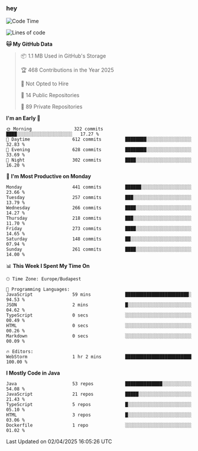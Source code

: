 ### hey

<!--START_SECTION:waka-->
![Code Time](http://img.shields.io/badge/Code%20Time-1%2C150%20hrs-blue)

![Lines of code](https://img.shields.io/badge/From%20Hello%20World%20I%27ve%20Written-2.6%20million%20lines%20of%20code-blue)

**🐱 My GitHub Data** 

> 📦 1.1 MB Used in GitHub's Storage 
 > 
> 🏆 468 Contributions in the Year 2025
 > 
> 🚫 Not Opted to Hire
 > 
> 📜 14 Public Repositories 
 > 
> 🔑 89 Private Repositories 
 > 
**I'm an Early 🐤** 

```text
🌞 Morning                322 commits         ████░░░░░░░░░░░░░░░░░░░░░   17.27 % 
🌆 Daytime                612 commits         ████████░░░░░░░░░░░░░░░░░   32.83 % 
🌃 Evening                628 commits         ████████░░░░░░░░░░░░░░░░░   33.69 % 
🌙 Night                  302 commits         ████░░░░░░░░░░░░░░░░░░░░░   16.20 % 
```
📅 **I'm Most Productive on Monday** 

```text
Monday                   441 commits         ██████░░░░░░░░░░░░░░░░░░░   23.66 % 
Tuesday                  257 commits         ███░░░░░░░░░░░░░░░░░░░░░░   13.79 % 
Wednesday                266 commits         ████░░░░░░░░░░░░░░░░░░░░░   14.27 % 
Thursday                 218 commits         ███░░░░░░░░░░░░░░░░░░░░░░   11.70 % 
Friday                   273 commits         ████░░░░░░░░░░░░░░░░░░░░░   14.65 % 
Saturday                 148 commits         ██░░░░░░░░░░░░░░░░░░░░░░░   07.94 % 
Sunday                   261 commits         ████░░░░░░░░░░░░░░░░░░░░░   14.00 % 
```


📊 **This Week I Spent My Time On** 

```text
🕑︎ Time Zone: Europe/Budapest

💬 Programming Languages: 
JavaScript               59 mins             ████████████████████████░   94.53 % 
JSON                     2 mins              █░░░░░░░░░░░░░░░░░░░░░░░░   04.62 % 
TypeScript               0 secs              ░░░░░░░░░░░░░░░░░░░░░░░░░   00.49 % 
HTML                     0 secs              ░░░░░░░░░░░░░░░░░░░░░░░░░   00.26 % 
Markdown                 0 secs              ░░░░░░░░░░░░░░░░░░░░░░░░░   00.09 % 

🔥 Editors: 
WebStorm                 1 hr 2 mins         █████████████████████████   100.00 % 
```

**I Mostly Code in Java** 

```text
Java                     53 repos            ██████████████░░░░░░░░░░░   54.08 % 
JavaScript               21 repos            █████░░░░░░░░░░░░░░░░░░░░   21.43 % 
TypeScript               5 repos             █░░░░░░░░░░░░░░░░░░░░░░░░   05.10 % 
HTML                     3 repos             █░░░░░░░░░░░░░░░░░░░░░░░░   03.06 % 
Dockerfile               1 repo              ░░░░░░░░░░░░░░░░░░░░░░░░░   01.02 % 
```




 Last Updated on 02/04/2025 16:05:26 UTC
<!--END_SECTION:waka-->
